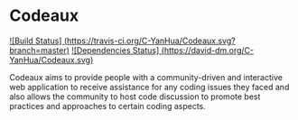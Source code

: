 # Codeaux

[![Build Status] (https://travis-ci.org/C-YanHua/Codeaux.svg?branch=master)](https://travis-ci.org/C-YanHua/Codeaux)
[![Dependencies Status] (https://david-dm.org/C-YanHua/Codeaux.svg)](https://david-dm.org/C-YanHua/Codeaux)

Codeaux aims to provide people with a community-driven and interactive web application to receive assistance for any coding issues they faced and also allows the community to host code discussion to promote best practices and approaches to certain coding aspects.